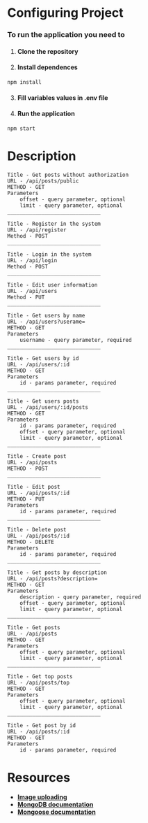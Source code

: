 # Configuring Project

### To run the application you need to
1. #### Clone the repository

2. #### Install dependences

```
npm install 
```

3. #### Fill variables values in .env file

4. #### Run the application

```
npm start
```

# Description

```
Title - Get posts without authorization 
URL - /api/posts/public
METHOD - GET
Parameters 
    offset - query parameter, optional
    limit - query parameter, optional
______________________________

Title - Register in the system
URL - /api/register
Method - POST
______________________________

Title - Login in the system
URL - /api/login
Method - POST
______________________________

Title - Edit user information
URL - /api/users
Method - PUT
______________________________

Title - Get users by name
URL - /api/users?userame=
METHOD - GET
Parameters 
    username - query parameter, required
______________________________

Title - Get users by id
URL - /api/users/:id
METHOD - GET
Parameters 
    id - params parameter, required
______________________________

Title - Get users posts 
URL - /api/users/:id/posts
METHOD - GET
Parameters 
    id - params parameter, required
    offset - query parameter, optional
    limit - query parameter, optional
______________________________

Title - Create post
URL - /api/posts
METHOD - POST
______________________________

Title - Edit post
URL - /api/posts/:id
METHOD - PUT
Parameters 
    id - params parameter, required
______________________________

Title - Delete post 
URL - /api/posts/:id
METHOD - DELETE
Parameters 
    id - params parameter, required
______________________________

Title - Get posts by description
URL - /api/posts?description=
METHOD - GET
Parameters 
    description - query parameter, required
    offset - query parameter, optional
    limit - query parameter, optional
______________________________

Title - Get posts
URL - /api/posts
METHOD - GET
Parameters 
    offset - query parameter, optional
    limit - query parameter, optional
______________________________

Title - Get top posts
URL - /api/posts/top
METHOD - GET
Parameters 
    offset - query parameter, optional
    limit - query parameter, optional
______________________________

Title - Get post by id
URL - /api/posts/:id
METHOD - GET
Parameters 
    id - params parameter, required

```

# Resources

* **[Image uploading](https://www.youtube.com/watch?v=srPXMt1Q0nY)**
* **[MongoDB documentation](https://docs.mongodb.com/manual/)**   
* **[Mongoose documentation](https://mongoosejs.com/docs/guides.html)**